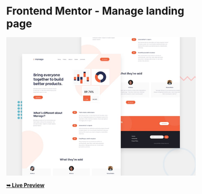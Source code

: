 # Frontend Mentor - Manage landing page

![Design preview for the Manage landing page coding challenge](./design/desktop-preview.jpg)

<a href="https://ahmedyasserdev.github.io/Manage_landing_page/"><strong>➥ Live Preview</strong></a>
